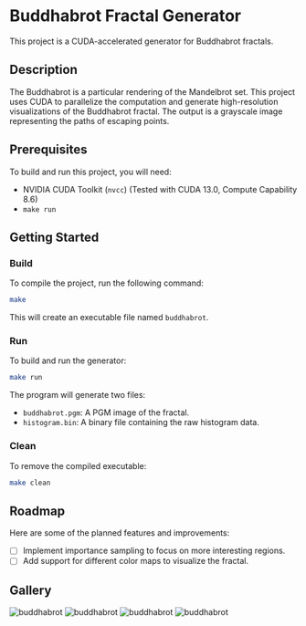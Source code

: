 # Buddhabrot Fractal Generator

This project is a CUDA-accelerated generator for Buddhabrot fractals.

## Description

The Buddhabrot is a particular rendering of the Mandelbrot set. This project uses CUDA to parallelize the computation and generate high-resolution visualizations of the Buddhabrot fractal. The output is a grayscale image representing the paths of escaping points.

## Prerequisites

To build and run this project, you will need:

*   NVIDIA CUDA Toolkit (`nvcc`) (Tested with CUDA 13.0, Compute Capability 8.6)
*   `make run`

## Getting Started

### Build

To compile the project, run the following command:

```bash
make
```

This will create an executable file named `buddhabrot`.

### Run

To build and run the generator:

```bash
make run
```

The program will generate two files:

*   `buddhabrot.pgm`: A PGM image of the fractal.
*   `histogram.bin`: A binary file containing the raw histogram data.

### Clean

To remove the compiled executable:

```bash
make clean
```

## Roadmap

Here are some of the planned features and improvements:

*   [ ] Implement importance sampling to focus on more interesting regions.
*   [ ] Add support for different color maps to visualize the fractal.

## Gallery
![buddhabrot](images/buddhabrot_copper.png)
![buddhabrot](images/buddhabrot_managua.png)
![buddhabrot](images/buddhabrot_twilight.png)
![buddhabrot](images/buddhabrot_vanimo.png)
